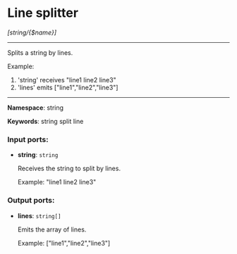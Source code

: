 # Line splitter

_[string/{$name}]_

---

Splits a string by lines.

Example:
1. 'string' receives 
"line1
line2
line3"
2. 'lines' emits
["line1","line2","line3"]


---

__Namespace__: string

__Keywords__: string split line

### Input ports:

* __string__: ` string `

    Receives the string to split by lines.
    
    Example:
    "line1
    line2
    line3"

### Output ports:

* __lines__: ` string[] `

    Emits the array of lines.
    
    Example:
    ["line1","line2","line3"]

